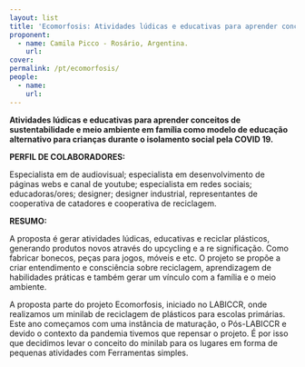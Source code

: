 ```yaml
---
layout: list
title: 'Ecomorfosis: Atividades lúdicas e educativas para aprender conceitos de sustentabilidade e meio ambiente'
proponent:
  - name: Camila Picco - Rosário, Argentina. 
    url: 
cover:
permalink: /pt/ecomorfosis/
people:
  - name: 
    url: 
---
```


**Atividades lúdicas e educativas para aprender conceitos de sustentabilidade e meio ambiente em família como modelo de educação alternativo para crianças durante o isolamento social pela COVID 19.**

**PERFIL DE COLABORADORES:**
  
Especialista em de audiovisual; especialista em desenvolvimento de páginas webs e canal de youtube; especialista em redes sociais; educadoras/ores; designer; designer industrial, representantes de cooperativa de catadores e cooperativa de reciclagem. 

**RESUMO:**
  
A proposta é gerar atividades lúdicas, educativas  e reciclar plásticos, generando produtos novos através do upcycling e a re significação. Como fabricar bonecos, peças para jogos, móveis e etc. O projeto se propõe a criar entendimento e consciência sobre reciclagem, aprendizagem de habilidades práticas e também gerar um vínculo com a família e o meio ambiente.

A proposta parte do projeto Ecomorfosis, iniciado no LABICCR, onde realizamos um minilab de reciclagem de plásticos para escolas primárias. Este ano começamos com uma instância de maturação, o Pós-LABICCR e devido o contexto da pandemia tivemos que repensar o projeto. É por isso que decidimos levar o conceito do minilab para os lugares em forma de pequenas atividades com Ferramentas simples.
